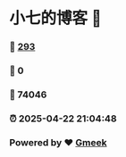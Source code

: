 # 小七的博客 :link:  
### :page_facing_up: [293](/tag.html) 
### :speech_balloon: 0 
### :hibiscus: 74046 
### :alarm_clock: 2025-04-22 21:04:48 
### Powered by :heart: [Gmeek](https://github.com/Meekdai/Gmeek)
